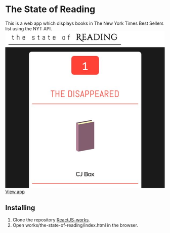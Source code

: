 # The State of Reading

This is a web app which displays books in The New York Times Best Sellers list using the NYT API.
<br />
![desktop view](images/index.JPG) <br />
[View app](https://apooravc.github.io/ReactJS-works/works/the-state-of-reading/index.html)


## Installing

1. Clone the repository [ReactJS-works](https://github.com/apooravc/ReactJS-works).
2. Open works/the-state-of-reading/index.html in the browser.



